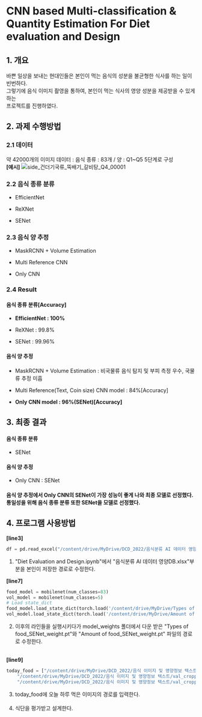 # CNN based Multi-classification & Quantity Estimation For Diet evaluation and Design


## 1. 개요
바쁜 일상을 보내는 현대인들은 본인이 먹는 음식의 성분을 불균형한 식사를 하는 일이 빈번하다. 
<br/> 그렇기에 음식 이미지 촬영을 통하여, 본인이 먹는 식사의 영양 성분을 제공받을 수 있게 하는 
<br/>프로젝트를 진행하였다. 

## 2. 과제 수행방법

### 2.1 데이터
약 42000개의 이미지 데이터 : 음식 종류 : 83개 / 양 : Q1~Q5 5단계로 구성
<br/>__[예시]__
![side_건더기국류_뚝배기_갈비탕_Q4_00001](https://user-images.githubusercontent.com/37768648/208874525-9d9c816b-13ca-458c-b699-4e826d2bc197.JPG)

### 2.2 음식 종류 분류

* EfficientNet

* ReXNet

* SENet

### 2.3 음식 양 추정

* MaskRCNN + Volume Estimation

* Multi Reference CNN

* Only CNN

### 2.4 Result

#### 음식 종류 분류[Accuracy]
* __EfficientNet : 100%__

* ReXNet : 99.8%

* SENet : 99.96%

#### 음식 양 추정 
* MaskRCNN + Volume Estimation : 비국물류 음식 탐지 및 부피 측정 우수, 국물류 추정 미흡

* Multi Reference(Text, Coin size) CNN model : 84%[Accuracy]

* __Only CNN model : 96%(SENet)[Accuracy]__

## 3. 최종 결과

#### 음식 종류 분류
* SENet

#### 음식 양 추정
* Only CNN : SENet

#### 음식 양 추정에서 Only CNN의 SENet이 가장 성능이 좋게 나와 최종 모델로 선정했다. <br/>통일성을 위해 음식 종류 분류 또한 SENet을 모델로 선정했다.

## 4. 프로그램 사용방법
__[line3]__<br/>
```python
df = pd.read_excel("/content/drive/MyDrive/DCD_2022/음식분류 AI 데이터 영양DB.xlsx", engine = "openpyxl")
```
1. "Diet Evaluation and Design.ipynb"에서 "음식분류 AI 데이터 영양DB.xlsx"부분을 본인이 저장한 경로로 수정한다.<br/>

__[line7]__
```python
food_model = mobilenet(num_classes=83)
vol_model = mobilenet(num_classes=5)
# Load state_dict
food_model.load_state_dict(torch.load('/content/drive/MyDrive/Types of food_SENet_weight.pt'))
vol_model.load_state_dict(torch.load('/content/drive/MyDrive/Amount of food_SENet_weight.pt'))
```
2.  이후의 라인들을 실행시키다가 model_weights 폴더에서 다운 받은 "Types of food_SENet_weight.pt"와 "Amount of food_SENet_weight.pt" 파일의 경로로 수정한다.

<br/>__[line9]__
```python
today_food = ["/content/drive/MyDrive/DCD_2022/음식 이미지 및 영양정보 텍스트/val_cropped/쌀밥/side_밥류_원형배달_쌀밥_Q3_00033.JPG",
    "/content/drive/MyDrive/DCD_2022/음식 이미지 및 영양정보 텍스트/val_cropped/갈비탕/side_건더기국류_뚝배기_갈비탕_Q5_00028.JPG", 
    "/content/drive/MyDrive/DCD_2022/음식 이미지 및 영양정보 텍스트/val_cropped/갈치조림/side_생선조림_냄비_갈치조림_Q1 00001.JPG"]
```

3. today_food에 오늘 하루 먹은 이미지의 경로를 입력한다.<br/><br/>
4. 식단을 평가받고 설계한다.
